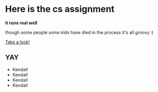 # Here is the cs assignment

**it runs real well**

though some people *some kids* have died in the process it's all groovy :)

[Take a look!](https://www.google.com/url?sa=i&url=https%3A%2F%2Fwww.kbb.com%2Fcars%2F&psig=AOvVaw0gP8d0T_JKzv303ow-Ml3Q&ust=1674791217398000&source=images&cd=vfe&ved=0CA8QjRxqFwoTCOCGx86p5PwCFQAAAAAdAAAAABAF)

## YAY

- Kendall
- Kendall
- Kendall 
- Kendall
